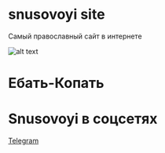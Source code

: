 # snusovoyi site
Самый православный сайт в интернете

![alt text](https://image.winudf.com/v2/image1/YnJhd2wuc3RhcnN3YWxscGFwZXJzX3NjcmVlbl8wXzE1NjA0OTQ1NTVfMDMw/screen-0.jpg?fakeurl=1&type=.jpg)
# Ебать-Копать

# Snusovoyi в соцсетях
[Telegram](https://t.me/snusovoyi)
